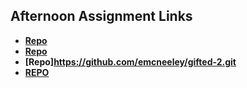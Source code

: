 ## Afternoon Assignment Links

* **[Repo](https://github.com/emcneeley/<ASSIGNMENT_REPO>)**
* **[Repo](https://github.com/emcneeley/<ASSIGNMENT_REPO>)**
* **[Repo]https://github.com/emcneeley/gifted-2.git**
* **[REPO](https://github.com/vince-gali/Blogger.git)**
